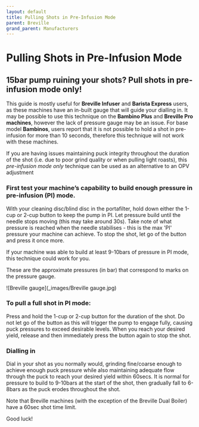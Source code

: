 ```yaml
---
layout: default
title: Pulling Shots in Pre-Infusion Mode
parent: Breville
grand_parent: Manufacturers
---
```


# Pulling Shots in Pre-Infusion Mode

## 15bar pump ruining your shots? Pull shots in pre-infusion mode only!

This guide is mostly useful for **Breville Infuser** and **Barista Express** users, as these machines have an in-built gauge that will guide your dialling in.
It may be possible to use this technique on the **Bambino Plus** and **Breville Pro machines**, however the lack of pressure gauge may be an issue.
For base model **Bambinos**, users report that it is not possible to hold a shot in pre-infusion for more than 10 seconds, therefore this technique will not work with these machines.

If you are having issues maintaining puck integrity throughout the duration of the shot (i.e. due to poor grind quality or when pulling light roasts), this *pre-infusion mode only* technique can be used as an alternative to an OPV adjustment 

### First test your machine’s capability to build enough pressure in pre-infusion (PI) mode.
With your cleaning disc/blind disc in the portafilter, hold down either the 1-cup or 2-cup button to keep the pump in PI. Let pressure build until the needle stops moving (this may take around 30s). Take note of what pressure is reached when the needle stabilises - this is the max 'PI' pressure your machine can achieve. To stop the shot, let go of the button and press it once more.

If your machine was able to build at least 9-10bars of pressure in PI mode, this technique could work for you.

These are the approximate pressures (in bar) that correspond to marks on the pressure gauge.

![Breville gauge](_images/Breville gauge.jpg)


### To pull a full shot in PI mode:
Press and hold the 1-cup or 2-cup button for the duration of the shot. Do not let go of the button as this will trigger the pump to engage fully, causing puck pressures to exceed desirable levels. When you reach your desired yield, release and then immediately press the button again to stop the shot.

### Dialling in
Dial in your shot as you normally would, grinding fine/coarse enough to achieve enough puck pressure while also maintaining adequate flow through the puck to reach your desired yield within 60secs. It is normal for pressure to build to 9-10bars at the start of the shot, then gradually fall to 6-8bars as the puck erodes throughout the shot. 

Note that Breville machines (with the exception of the Breville Dual Boiler) have a 60sec shot time limit.

Good luck!
